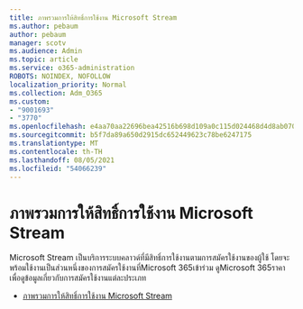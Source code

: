 ```yaml
---
title: ภาพรวมการให้สิทธิ์การใช้งาน Microsoft Stream
ms.author: pebaum
author: pebaum
manager: scotv
ms.audience: Admin
ms.topic: article
ms.service: o365-administration
ROBOTS: NOINDEX, NOFOLLOW
localization_priority: Normal
ms.collection: Adm_O365
ms.custom:
- "9001693"
- "3770"
ms.openlocfilehash: e4aa70aa22696bea42516b698d109a0c115d024468d4d8ab070b9c337c3e91fe
ms.sourcegitcommit: b5f7da89a650d2915dc652449623c78be6247175
ms.translationtype: MT
ms.contentlocale: th-TH
ms.lasthandoff: 08/05/2021
ms.locfileid: "54066239"
---
```

# <a name="microsoft-stream-licensing-overview"></a>ภาพรวมการให้สิทธิ์การใช้งาน Microsoft Stream

Microsoft Stream เป็นบริการระบบคลาวด์ที่มีสิทธิ์การใช้งานตามการสมัครใช้งานของผู้ใช้ โดยจะพร้อมใช้งานเป็นส่วนหนึ่งของการสมัครใช้งานที่Microsoft 365เข้าร่วม ดูMicrosoft 365ราคาเพื่อดูข้อมูลเกี่ยวกับการสมัครใช้งานแต่ละประเภท

- [ภาพรวมการให้สิทธิ์การใช้งาน Microsoft Stream](https://docs.microsoft.com/stream/license-overview)